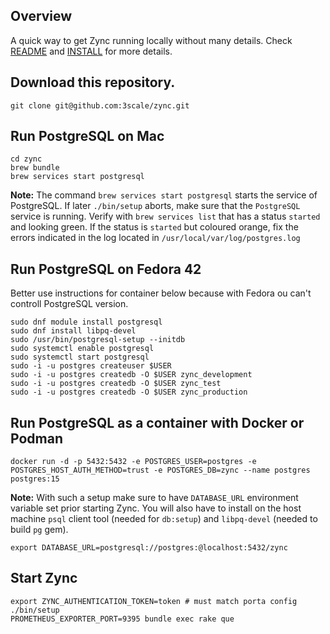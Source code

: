 ## Overview

A quick way to get Zync running locally without many details.
Check [README](../README.md) and [INSTALL](../INSTALL.md) for
more details.

## Download this repository.
```
git clone git@github.com:3scale/zync.git
```

## Run PostgreSQL on Mac

```
cd zync
brew bundle
brew services start postgresql
```

**Note:** The command `brew services start postgresql` starts the service of PostgreSQL. If later `./bin/setup` aborts, make sure that the `PostgreSQL` service is running. Verify with `brew services list` that has a status `started` and looking green. If the status is `started` but coloured orange, fix the errors indicated in the log located in `/usr/local/var/log/postgres.log`

## Run PostgreSQL on Fedora 42

Better use instructions for container below because with Fedora ou can't controll PostgreSQL version.

```shell
sudo dnf module install postgresql
sudo dnf install libpq-devel
sudo /usr/bin/postgresql-setup --initdb
sudo systemctl enable postgresql
sudo systemctl start postgresql
sudo -i -u postgres createuser $USER
sudo -i -u postgres createdb -O $USER zync_development
sudo -i -u postgres createdb -O $USER zync_test
sudo -i -u postgres createdb -O $USER zync_production
```

## Run PostgreSQL as a container with Docker or Podman

```
docker run -d -p 5432:5432 -e POSTGRES_USER=postgres -e POSTGRES_HOST_AUTH_METHOD=trust -e POSTGRES_DB=zync --name postgres postgres:15
```

**Note:** With such a setup make sure to have `DATABASE_URL` environment variable set
prior starting Zync. You will also have to install on the host machine `psql` client
tool (needed for `db:setup`) and `libpq-devel` (needed to build `pg` gem).

```
export DATABASE_URL=postgresql://postgres:@localhost:5432/zync
```

## Start Zync

```
export ZYNC_AUTHENTICATION_TOKEN=token # must match porta config
./bin/setup
PROMETHEUS_EXPORTER_PORT=9395 bundle exec rake que
```
